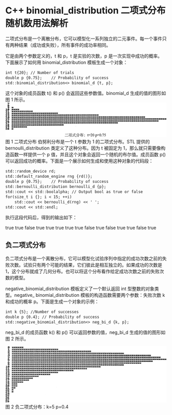 # C++ binomial_distribution 二项式分布随机数用法解析

二项式分布是一个离散分布，它可以模型化一系列独立的二元事件。每一个事件只有两种结果（成功或失败），所有事件的成功率相同。

它是由两个参数定义的，t 和 p，t 是实验的次数，p 是一次实现中成功的概率。下面展示了如何用 binomial_distribution 模板生成一个对象：

```
int t{20}; // Number of trials
double p {0.75};    // Probability of success
std::binomial_distribution<> binomial_d {t, p};
```

这个对象的成员函数 t() 和 p() 会返回这些参数值。binomial_d 生成的值的图形如图 1 所示。
![](img/f4f69a5eb608cd854688c78960430fdd.jpg)
图 1 二项式分布
伯努利分布是一个 t 参数为 1 的二项式分布。STL 提供的 bernoulli_distribution 类定义了这种分布。因为 t 被固定为 1，那么就只需要像构造函数一样提供一个 p 值，并且这个对象会返回一个随机的布尔值。成员函数 p() 可以返回成功的概率。下面是一个展示如何生成和使用这种对象的代码段：

```
std::random_device rd;
std::default_random_engine rng {rd()};
double p {0.75};    // Probability of success
std::bernoulli_distribution bernoulli_d {p};
std::cout << std::boolalpha; // Output bool as true or false
for(size_t i {}; i < 15; ++i)
    std::cout << bernoulli_d(rng) << ' ';
std::cout << std::endl;
```

执行这段代码后，得到的输出如下：

true true false true true true true true false true false true true false true

## 负二项式分布

负二项式分布是一个离散分布，它可以模型化试验序列中指定的成功次数之前的失败次数。试验只有两个可能的结果，它们彼此是相互独立的。如果成功的次数是 1，这个分布就成了几何分布。也可以将这个分布看作给定成功次数之前的失败次数的模型。

negative_binomial_distribution 模板定义了一个默认返回 int 型整数的对象类型。negative_ binomial_distribution 模板的构造函数需要两个参数：失败次数 k 和成功的概率 p。下面是生成一个对象的示例：

```
int k {5}; //Number of successes
double p {0.4}; // Probability of success
std::negative_binomial_distribution<> neg_bi_d {k, p};
```

neg_bi_d 的成员函数 k() 和 p() 可以返回参数的值，neg_bi_d 生成的值的图形如图 2 所示。

![](img/ac060b7b1b3d6a476974ace3cf47f5a4.jpg)
图 2 负二项式分布：k=5 p=0.4